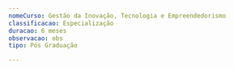 ```yaml
---
nomeCurso: Gestão da Inovação, Tecnologia e Empreendedorismo
classificacao: Especialização
duracao: 6 meses
observacao: obs
tipo: Pós Graduação

---
```


